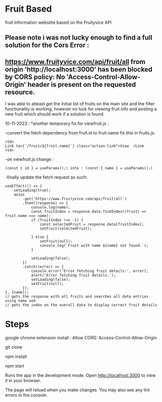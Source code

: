 # Fruit Based

fruit information webstite based on the Fruityvice API

## Please note i was not lucky enough to find a full solution for the Cors Error : 
## https://www.fruityvice.com/api/fruit/all from origin 'http://localhost:3000' has been blocked by CORS policy: No 'Access-Control-Allow-Origin' header is present on the requested resource.

 I was able to atleast get the initial list of fruits on the main site and the filter functionality is working,
 however no luck for viewing fruit info and posting a new fruit which should work if a solution is found

10-11-2023 : *another temporary fix for viewfruit.js :

-convert the fetch dependency from fruit.id to fruit.name fix this in fruits.js:
    
    <td>
    Link to={`/fruit/${fruit.name}`} class="action-link">View  /Link
    <td>

-on viewfruit.js change : 
    
    (const { id } = useParams();) into : (const { name } = useParams();)

-finally update the fetch request as such:
    
    useEffect(() => {
        setLoading(true);
        axios
            .get('https://www.fruityvice.com/api/fruit/all')
            .then((response) => {
                console.log(name);
                const fruitIndex = response.data.findIndex((fruit) => fruit.name === name);
                if (fruitIndex !== -1) {
                    const selectedFruit = response.data[fruitIndex];
                    setFruit(selectedFruit);

                } else {
                    setFruit(null);
                    console.log(`Fruit with name ${name} not found.`);
                }

                setLoading(false);
            })
            .catch((error) => {
                console.error('Error fetching fruit details:', error);
                alert('Error fetching fruit details.');
                setLoading(false);
                setFruit(null);
            });
    }, [name]); 
    // gets the response with all fruits and searches all data entries using name and 
    // gets the index on the overall data to display correct fruit details

# Steps

google chrome extension install : Allow CORS: Access-Control-Allow-Origin

git clone <this repo>

npm install

npm start

Runs the app in the development mode.
Open [http://localhost:3000](http://localhost:3000) to view it in your browser.

The page will reload when you make changes.
You may also see any lint errors in the console.
